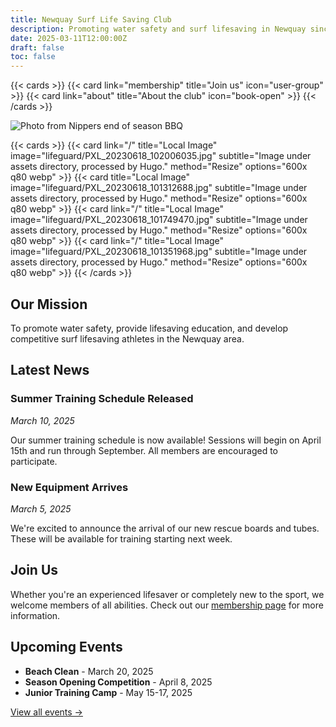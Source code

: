 ```yaml
---
title: Newquay Surf Life Saving Club
description: Promoting water safety and surf lifesaving in Newquay since 1975
date: 2025-03-11T12:00:00Z
draft: false
toc: false
---
```


{{< cards >}}
  {{< card link="membership" title="Join us" icon="user-group" >}}
  {{< card link="about" title="About the club" icon="book-open" >}}
{{< /cards >}}

![Photo from Nippers end of season BBQ](/bbq/PXL_20240721_103215432.jpg 'Photo from Nippers end of season BBQ, 2024')

{{< cards >}}
    {{< card link="/" title="Local Image" image="lifeguard/PXL_20230618_102006035.jpg" subtitle="Image under assets directory, processed by Hugo." method="Resize" options="600x q80 webp" >}}
    {{< card title="Local Image" image="lifeguard/PXL_20230618_101312688.jpg" subtitle="Image under assets directory, processed by Hugo." method="Resize" options="600x q80 webp" >}}
    {{< card link="/" title="Local Image" image="lifeguard/PXL_20230618_101749470.jpg" subtitle="Image under assets directory, processed by Hugo." method="Resize" options="600x q80 webp" >}}
    {{< card link="/" title="Local Image" image="lifeguard/PXL_20230618_101351968.jpg" subtitle="Image under assets directory, processed by Hugo." method="Resize" options="600x q80 webp" >}}
{{< /cards >}}

## Our Mission

To promote water safety, provide lifesaving education, and develop competitive surf lifesaving athletes in the Newquay area.

## Latest News

### Summer Training Schedule Released
*March 10, 2025*

Our summer training schedule is now available! Sessions will begin on April 15th and run through September. All members are encouraged to participate.

### New Equipment Arrives
*March 5, 2025*

We're excited to announce the arrival of our new rescue boards and tubes. These will be available for training starting next week.

## Join Us

Whether you're an experienced lifesaver or completely new to the sport, we welcome members of all abilities. Check out our [membership page](/membership/) for more information.

## Upcoming Events

- **Beach Clean** - March 20, 2025
- **Season Opening Competition** - April 8, 2025
- **Junior Training Camp** - May 15-17, 2025

[View all events →](/events/)
